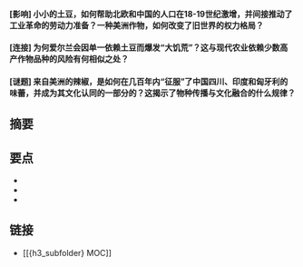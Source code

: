 #### [影响] 小小的土豆，如何帮助北欧和中国的人口在18-19世纪激增，并间接推动了工业革命的劳动力准备？一种美洲作物，如何改变了旧世界的权力格局？


#### [连接] 为何爱尔兰会因单一依赖土豆而爆发“大饥荒”？这与现代农业依赖少数高产作物品种的风险有何相似之处？


#### [谜题] 来自美洲的辣椒，是如何在几百年内“征服”了中国四川、印度和匈牙利的味蕾，并成为其文化认同的一部分的？这揭示了物种传播与文化融合的什么规律？


## 摘要


## 要点

- 
- 
- 

## 链接

- [[{h3_subfolder} MOC]]
